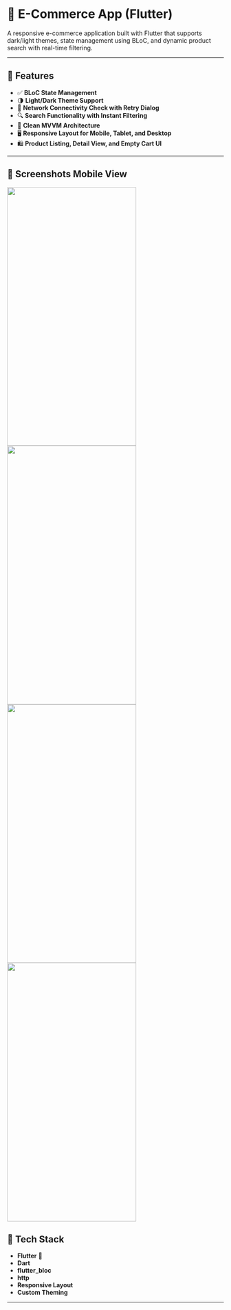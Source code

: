 # 🛒 E-Commerce App (Flutter)

A responsive e-commerce application built with Flutter that supports dark/light themes, state management using BLoC, and dynamic product search with real-time filtering.

---

## 🚀 Features

- ✅ **BLoC State Management**
- 🌗 **Light/Dark Theme Support**
- 📶 **Network Connectivity Check with Retry Dialog**
- 🔍 **Search Functionality with Instant Filtering**
- 🧱 **Clean MVVM Architecture**
- 🖥️ **Responsive Layout for Mobile, Tablet, and Desktop**
- 🛍️ **Product Listing, Detail View, and Empty Cart UI**

---
## 📱 Screenshots Mobile View
<img src="https://github.com/user-attachments/assets/475f7b34-5e90-4084-909f-f46eaaf5547e" width="300" height="600" /> <img src="https://github.com/user-attachments/assets/9c12240a-03ea-4e0b-baa7-c3a16261ec41" width="300" height="600" />
<img src="https://github.com/user-attachments/assets/bcd45b35-c539-4c22-a845-00c84124e936" width="300" height="600" /> <img src="https://github.com/user-attachments/assets/a6d3da9a-1a17-4ee7-9af6-a959da59ea09" width="300" height="600" />



## 🧰 Tech Stack

- **Flutter** 💙
- **Dart**
- **flutter_bloc**
- **http**
- **Responsive Layout**
- **Custom Theming**

---
